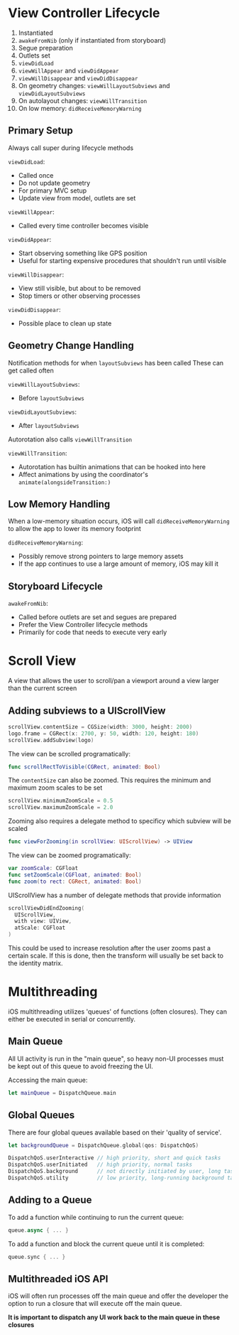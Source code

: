 # View Controller Lifecycle

  1. Instantiated
  2. `awakeFromNib` (only if instantiated from storyboard)
  3. Segue preparation
  4. Outlets set
  5. `viewDidLoad`
  6. `viewWillAppear` and `viewDidAppear`
  7. `viewWillDisappear` and `viewDidDisappear`
  8. On geometry changes: `viewWillLayoutSubviews` and `viewDidLayoutSubviews`
  9. On autolayout changes: `viewWillTransition`
  10. On low memory: `didReceiveMemoryWarning`

## Primary Setup

Always call super during lifecycle methods

`viewDidLoad`:
  - Called once
  - Do not update geometry
  - For primary MVC setup
  - Update view from model, outlets are set

`viewWillAppear`:
  - Called every time controller becomes visible

`viewDidAppear`:
  - Start observing something like GPS position
  - Useful for starting expensive procedures that shouldn't run until visible

`viewWillDisappear`:
  - View still visible, but about to be removed
  - Stop timers or other observing processes 

`viewDidDisappear`:
  - Possible place to clean up state

## Geometry Change Handling

Notification methods for when `layoutSubviews` has been called
These can get called often

`viewWillLayoutSubviews`:
  - Before `layoutSubviews`

`viewDidLayoutSubviews`:
  - After `layoutSubviews`

Autorotation also calls `viewWillTransition` 

`viewWillTransition`:
  - Autorotation has builtin animations that can be hooked into here 
  - Affect animations by using the coordinator's `animate(alongsideTransition:)`

## Low Memory Handling

When a low-memory situation occurs, iOS will call `didReceiveMemoryWarning` to
allow the app to lower its memory footprint

`didReceiveMemoryWarning`:
  - Possibly remove strong pointers to large memory assets
  - If the app continues to use a large amount of memory, iOS may kill it

## Storyboard Lifecycle

`awakeFromNib`:
  - Called before outlets are set and segues are prepared
  - Prefer the View Controller lifecycle methods
  - Primarily for code that needs to execute very early

# Scroll View

A view that allows the user to scroll/pan a viewport around a view larger than
the current screen

## Adding subviews to a UIScrollView

```swift
scrollView.contentSize = CGSize(width: 3000, height: 2000)
logo.frame = CGRect(x: 2700, y: 50, width: 120, height: 180)
scrollView.addSubview(logo)
```
  
The view can be scrolled programatically:

```swift
func scrollRectToVisible(CGRect, animated: Bool)
```

The `contentSize` can also be zoomed. This requires the minimum and maximum zoom
scales to be set

```swift
scrollView.minimumZoomScale = 0.5
scrollView.maximumZoomScale = 2.0
```

Zooming also requires a delegate method to specificy which subview will be 
scaled

```swift
func viewForZooming(in scrollView: UIScrollView) -> UIView
```

The view can be zoomed programatically:

```swift
var zoomScale: CGFloat
func setZoomScale(CGFloat, animated: Bool)
func zoom(to rect: CGRect, animated: Bool)
```

UIScrollView has a number of delegate methods that provide information

```swift
scrollViewDidEndZooming(
  UIScrollView,
  with view: UIView,
  atScale: CGFloat
)
```

This could be used to increase resolution after the user zooms past a certain
scale. If this is done, then the transform will usually be set back to the 
identity matrix.

# Multithreading

iOS multithreading utilizes 'queues' of functions (often closures). They can 
either be executed in serial or concurrently.

## Main Queue

All UI activity is run in the "main queue", so heavy non-UI processes must be 
kept out of this queue to avoid freezing the UI.

Accessing the main queue:

```swift
let mainQueue = DispatchQueue.main
```

## Global Queues

There are four global queues available based on their 'quality of service'.

```swift
let backgroundQueue = DispatchQueue.global(qos: DispatchQoS)

DispatchQoS.userInteractive // high priority, short and quick tasks
DispatchQoS.userInitiated   // high priority, normal tasks
DispatchQoS.background      // not directly initiated by user, long tasks
DispatchQoS.utility         // low priority, long-running background tasks
```

## Adding to a Queue

To add a function while continuing to run the current queue:

```swift
queue.async { ... }
```

To add a function and block the current queue until it is completed:

```swift
queue.sync { ... }
```

## Multithreaded iOS API

iOS will often run processes off the main queue and offer the developer the
option to run a closure that will execute off the main queue.

__It is important to dispatch any UI work back to the main queue in these 
closures__





